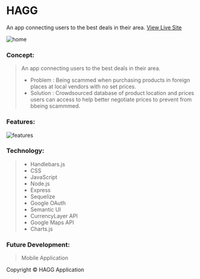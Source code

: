 # HAGG
An app connecting users to the best deals in their area. 
[View Live Site](https://agile-taiga-27377.herokuapp.com/)

![home](https://i.imgur.com/NqJV1wY.png)
### Concept: 
> An app connecting users to the best deals in their area. 
> - Problem : Being scammed when purchasing products in foreign places at local vendors with no set prices. 
> - Solution : Crowdsourced database of product location and prices users can access to help better negotiate prices to prevent from bbeing scammmed. 
### Features: 
![features](https://i.imgur.com/uuTkq8h.png)
>

### Technology: 
> - Handlebars.js  
> - CSS
> - JavaScript 
> - Node.js 
> - Express
> - Sequelize 
> - Google OAuth 
> - Semantic UI 
> - CurrencyLayer API 
> - Google Maps API 
> - Charts.js

### Future Development:
> Mobile Application 

Copyright © HAGG Application 





